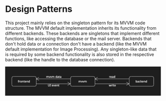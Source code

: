 # Design Patterns

This project mainly relies on the singleton pattern for its MVVM code structure. The MVVM default implementation inherits its functionality from different backends. These backends are singletons that implement different functions, like accessing the database or the mail server. Backends that don't hold data or a connection don't have a backend (like the MVVM default implementation for Image Processing). Any singleton-like data that is required by some backend functionality is also stored in the respective backend (like the handle to the database connection).

![mvvm](/Diagrams/Images/mvvm.png)